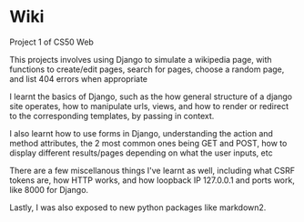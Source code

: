 # Wiki

Project 1 of CS50 Web

This projects involves using Django to simulate a wikipedia page, with functions to create/edit pages, search for pages, choose a random page, and list 404 errors when appropriate

I learnt the basics of Django, such as the how general structure of a django site operates, how to manipulate urls, views, and how to render or redirect to the corresponding templates, by passing in context.

I also learnt how to use forms in Django, understanding the action and method attributes, the 2 most common ones being GET and POST, how to display different results/pages depending on what the user inputs, etc

There are a few miscellanous things I've learnt as well, including what CSRF tokens are, how HTTP works, and how loopback IP 127.0.0.1 and ports work, like 8000 for Django.

Lastly, I was also exposed to new python packages like markdown2.